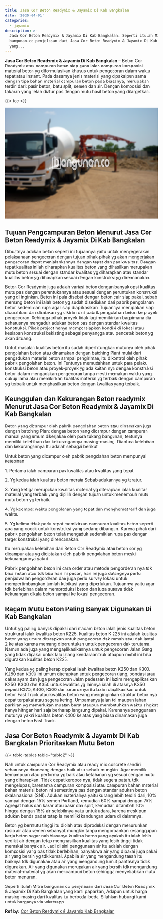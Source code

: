 ```yaml
---
title: Jasa Cor Beton Readymix & Jayamix Di Kab Bangkalan
date: '2025-04-01'
categories:
  - jayamix
description: >-
  Jasa Cor Beton Readymix & Jayamix Di Kab Bangkalan. Seperti itulah Mitra
  bangunan.co penjelasan dari Jasa Cor Beton Readymix & Jayamix Di Kab Bangkalan
  yang...
---
```


**Jasa Cor Beton Readymix & Jayamix Di Kab Bangkalan** – Beton Cor Readymix atau campuran beton siap guna ialah campuran komposisi material beton yg diformulasikan khusus untuk pengecoran dalam waktu tepat atau instant. Pada dasarnya jenis material yang dipakaipun sama dengan tipe bahan material campuran beton pada biasanya, merupakan terdiri dari: pasir beton, batu split, semen dan air. Dengan komposisi dan takaran yang telah diatur pas dengan mutu hasil beton yang ditargetkan.

{{< toc >}}

![Jasa Cor Beton Readymix & Jayamix Di Kab Bangkalan](/images/jasa-cor-readymix-33.png)

## Tujuan Pengcampuran Beton Menurut Jasa Cor Beton Readymix & Jayamix Di Kab Bangkalan

Dibuatnya adukan beton seperti ini tujuannya yaitu untuk menyegerakan pelaksanaan pengecoran dengan tujuan pihak-pihak yg akan mengerjakan pengecoran dapat menjalankannya dengan tepat dan pas kwalitas. Dengan tepat kualitas inilah diharapkan kualitas beton yang dihasilkan merupakan mutu beton sesuai dengan standar kwalitas yg diharapkan atau standar kualitas beton yg diharapkan sesuai dengan konstruksi yg direncanakan.

Beton Cor Readymix juga adalah variasi beton dengan banyak opsi kualitas mutu pas dengan peruntukannya atau sesuai dengan peruntukan konstruksi yang di inginkan. Beton ini pula disebut dengan beton cair siap pakai, sebab memang beton ini ialah beton yg sudah disediakan dari pabrik pengolahan beton sedemikian rupa agar siap diaplikasikan. Tujuannya merupakan siap dicurahkan dan diratakan yg dikirim dari pabrik pengolahan beton ke proyek pengecoran. Sehingga pihak proyek tidak lagi memikirkan bagaimana dia seharusnya mengaduk adukan beton pas dengan standar kwalitas konstruksi. Pihak project hanya mempersiapkan kondisi di lokasi atau kesiapan konstruksi bekisting sebagai penyangga atau pencetak beton yg akan dituang.

Untuk masalah kualitas beton itu sudah diperhitungkan mutunya oleh pihak pengolahan beton atau dinamakan dengan batching Plant mulai dari pengadukan material beton sampai pengiriman, itu dikontrol oleh pihak pabrik pengolahan beton. Ini Tentunya memudahkan untuk para pelaku konstruksi beton atau proyek-proyek yg ada kaitan nya dengan konstruksi beton dalam mengadakan pengecoran tanpa mesti memakan waktu yang cukup lama atau memikirkan kualitas material yg terbaik dengan campuran yg terbaik untuk menghasilkan beton dengan kwalitas yang terbaik.

## Keunggulan dan Kekurangan Beton readymix Menurut Jasa Cor Beton Readymix & Jayamix Di Kab Bangkalan

Beton yang dicampur oleh pabrik pengolahan beton atau dinamakan juga dengan batching Plant dengan beton yang dicampur dengan campuran manual yang umum dikerjakan oleh para tukang bangunan, tentunya memiliki kelebihan dan kekurangannya masing-masing. Diantara kelebihan dan kekurangannya Itu adalah sebagai berikut;

Untuk beton yang dicampur oleh pabrik pengolahan beton mempunyai kelebihan

1\. Pertama ialah campuran pas kwalitas atau kwalitas yang tepat

2\. Yg kedua ialah kualitas beton merata Sebab adukannya yg teratur.

3\. Yang ketiga merupakan kwalitas material yg diterapkan ialah kualitas material yang terbaik yang dipilih dengan tujuan untuk menempuh mutu mutu beton yg terbaik.

4\. Yg keempat waktu pengolahan yang tepat dan menghemat tarif dan juga waktu.

5\. Yg kelima tidak perlu repot memikirkan campuran kualitas beton seperti apa yang cocok untuk konstruksi yang sedang dibangun. Karena pihak dari pabrik pengolahan beton telah mengaduk sedemikian rupa pas dengan target konstruksi yang direncanakan.

Itu merupakan kelebihan dari Beton Cor Readymix atau beton cor yg dicampur atau yg diciptakan oleh pabrik pengolahan beton meski kekurangannya yakni

Pabrik pengolahan beton ini cara order atau metode pengorderan nya tdk bisa instan atau tdk bisa hari ini pesan, hari ini juga datangnya perlu penjadwalan pengorderan dan juga perlu survey lokasi untuk mempertimbangkan jumlah kubikasi yang diperlukan. Tujuannya yaitu agar tdk berlebihan dalam memproduksi beton dan juga supaya tidak kekurangan dikala beton sampai ke lokasi pengecoran.

## Ragam Mutu Beton Paling Banyak Digunakan Di Kab Bangkalan

Untuk yg paling banyak dipakai dari macam beton ialah jenis kualitas beton struktural ialah kwalitas beton K225. Kualitas beton K 225 ini adalah kualitas beton yang umum diterapkan untuk pengecoran dak rumah atau dak lantai 2 ke atas karena memang diperuntukan untuk pengecoran dak terutama. Namun ada juga yang mengaplikasikannya untuk pengecoran Jalan Gang yang tidak dipakai untuk lalu lalang kendaraan truk ataupun mobil ini bisa digunakan kualitas beton K225.

Yang kedua yg paling kerap dipakai ialah kwalitas beton K250 dan K300. K250 dan K300 ini umum diterapkan untuk pengecoran tiang, pondasi atau cakar ayam dan juga pengecoran Jalan pedesaan ini lazim mengaplikasikan K250, K300 dan K350 untuk kwalitas yg lainnya ialah di atasnya K350 seperti K375, K400, K500 dan seterusnya itu lazim diaplikasikan untuk beton Fast Track atau kwalitas beton yang menginginkan struktur beton nya cepat terpakai atau segera kering. Umpamanya jalan tol maupun lahan parkiran yg memerlukan muatan berat ataupun membutuhkan waktu singkat hanya hitngan hari saja berharap langsung dipakai. Karenanya penggunaan mutunya yakni kualitas beton K400 ke atas yang biasa dinamakan juga dengan beton Fast Track.

## Jasa Cor Beton Readymix & Jayamix Di Kab Bangkalan Prioritaskan Mutu Beton

{{< table-tables table="table2" >}}

Nah untuk campuran Cor Readymix atau ready mix concrete sendiri seharusnya dirancang dengan baik atau sebaik mungkin. Agar memiliki kemampuan atau performa yg baik atau ketahanan yg sesuai dengan mutu yang diharapkan. Tidak cepat keropos nya, tidak segera patah, tdk mengelupas, karenanya campuran komposisi atau campuran bahan material bahan material beton ini semestinya pas dengan standar adukan beton skala nasional (SNI). Adukan materialnya yaitu kurang lebih terdiri dari; 10% sampai dengan 15% semen Portland, kemudian 60% sampai dengan 75% Agregat halus dan kasar atau pasir dan split, kemudian ditambah 10% hingga dengan 15% air selebihnya yaitu untuk udara, karena meskipun adukan benda padat tetap Ia memiliki kandungan udara di dalamnya.

Beton yg bermutu tinggi itu diolah atau diproduksi dengan menurunkan rasio air atau semen sebanyak mungkin tanpa mengorbankan kesanggupan kerja beton segar nah biasanya kualitas beton yang apakah itu ialah lebih sedikit air dengan tetap menghasilkan kualitas yang lebih tinggi tidak memakai banyak air. Jadi di sini penggunaan air Itu adalah dengan komposisi yang pas tidak berlebihan, banyaknya air yang dipakai juga pakai air yang bersih yg tdk kumal. Apabila air yang mengandung tanah itu baiknya tdk digunakan atau air yang mengandung lumut pantasnya tidak digunakan. Air yang digunakan merupakan air yang bersih tdk mengandung material-material yg akan mencampuri beton sehingga menyebabkan mutu beton menurun.

Seperti itulah Mitra bangunan.co penjelasan dari Jasa Cor Beton Readymix & Jayamix Di Kab Bangkalan yang kami paparkan, Adapun untuk harga masing-masing dari kwalitas itu berbeda-beda. Silahkan hubungi kami untuk harganya via whatsapp.

**Ref by:** [Cor Beton Readymix & Jayamix Kab Bangkalan](https://id.wikipedia.org/wiki/Cor)
